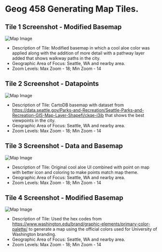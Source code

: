 # Geog 458 Generating Map Tiles.

## Tile 1 Screenshot - Modified Basemap
![Map Image](img/ModifiedBasemap.png)

- Description of Tile: Modified basemap in which a cool aloe color was applied along with the addition of more detail with a pathway layer added that shows walkway paths in the city.
- Geographic Area of Focus: Seattle, WA and nearby area.
- Zoom Levels: Max Zoom - 18; Min Zoom - 14

## Tile 2 Screenshot - Datapoints
![Map Image](img/ModifiedBasemap.png)

- Description of Tile: CartoDB basemap with dataset from https://data.seattle.gov/Parks-and-Recreation/Seattle-Parks-and-Recreation-GIS-Map-Layer-Shapefi/ckqe-i3ib that shows the best viewpoints in the city.
- Geographic Area of Focus: Seattle, WA and nearby area.
- Zoom Levels: Max Zoom - 18; Min Zoom - 14

## Tile 3 Screenshot - Data and Basemap
![Map Image](img/ModifiedBasemap.png)

- Description of Tile: Original cool aloe UI combined with point on map with better icon and coloring to make points match map theme.
- Geographic Area of Focus: Seattle, WA and nearby area.
- Zoom Levels: Max Zoom - 18; Min Zoom - 14

## Tile 4 Screenshot - Modified Basemap
![Map Image](img/ModifiedBasemap.png)

- Description of Tile: Used the hex codes from https://www.washington.edu/brand/graphic-elements/primary-color-palette/ to generate a map using the official colors used for University of Washington branding.
- Geographic Area of Focus: Seattle, WA and nearby area.
- Zoom Levels: Max Zoom - 18; Min Zoom - 14
